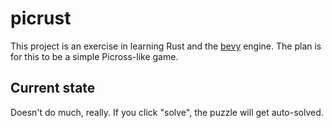# picrust
This project is an exercise in learning Rust and the [bevy](https://bevyengine.org/) engine. The plan is for this to be a simple Picross-like game.

## Current state
Doesn't do much, really. If you click "solve", the puzzle will get auto-solved.
